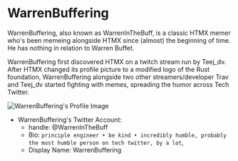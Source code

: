 # WarrenBuffering
WarrenBuffering, also known as WarrenInTheBuff, is a classic HTMX memer who's been memeing alongside HTMX since (almost) the beginning of time. He has nothing in relation to Warren Buffet.

WarrenBuffering first discovered HTMX on a twitch stream run by Teej_dv. After HTMX changed its profile picture to a modified logo of the Rust foundation, WarrenBuffering alongside two other streamers/developer Trav and Teej_dv started fighting with memes, spreading the humor across Tech Twitter.

![WarrenBuffering's Profile Image](https://pbs.twimg.com/profile_images/1656477076487131136/cy74S6dn_400x400.jpg)

- WarrenBuffering's Twitter Account:
  - handle: @WarrenInTheBuff
  - Bio: `principle engineer • be kind • incredibly humble, probably the most humble person on tech twitter, by a lot`,
  - Display Name: WarrenBuffering
